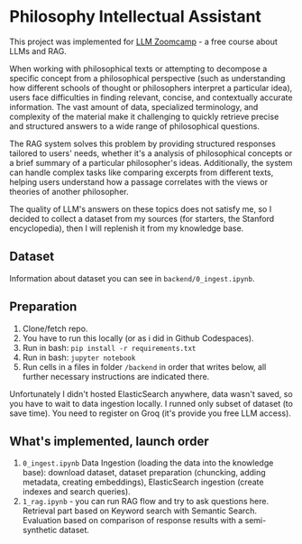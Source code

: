 # Philosophy Intellectual Assistant

This project was implemented for [LLM Zoomcamp](https://github.com/DataTalksClub/llm-zoomcamp) - a free course about LLMs and RAG.

When working with philosophical texts or attempting to decompose a specific concept from a philosophical perspective (such as understanding how different schools of thought or philosophers interpret a particular idea), users face difficulties in finding relevant, concise, and contextually accurate information. The vast amount of data, specialized terminology, and complexity of the material make it challenging to quickly retrieve precise and structured answers to a wide range of philosophical questions.

The RAG system solves this problem by providing structured responses tailored to users' needs, whether it's a analysis of philosophical concepts or a brief summary of a particular philosopher's ideas. Additionally, the system can handle complex tasks like comparing excerpts from different texts, helping users understand how a passage correlates with the views or theories of another philosopher.

The quality of LLM's answers on these topics does not satisfy me, so I decided to collect a dataset from my sources (for starters, the Stanford encyclopedia), then I will replenish it from my knowledge base.

## Dataset

Information about dataset you can see in `backend/0_ingest.ipynb`.

## Preparation

1. Clone/fetch repo.
2. You have to run this locally (or as i did in Github Codespaces).
3. Run in bash: `pip install -r requirements.txt`
4. Run in bash: `jupyter notebook`
4. Run cells in a files in folder `/backend` in order that writes below, all further necessary instructions are indicated there. 

Unfortunately I didn't hosted ElasticSearch anywhere, data wasn't saved, so you have to wait to data ingestion locally. I runned only subset of dataset (to save time).
You need to register on Groq (it's provide you free LLM access).

## What's implemented, launch order

1. `0_ingest.ipynb` Data Ingestion (loading the data into the knowledge base): download dataset, dataset preparation (chuncking, adding metadata, creating embeddings), ElasticSearch ingestion (create indexes and search queries). 
2. `1_rag.ipynb` - you can run RAG flow and try to ask questions here. Retrieval part based on Keyword search with Semantic Search. Evaluation based on comparison of response results with a semi-synthetic dataset.
